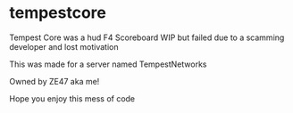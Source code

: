 # tempestcore
Tempest Core was a hud F4 Scoreboard WIP but failed due to a scamming developer and lost motivation


This was made for a server named TempestNetworks

Owned by ZE47 aka me!

Hope you enjoy this mess of code
